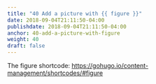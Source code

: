 ```yaml
---
title: "40 Add a picture with {{ figure }}"
date: 2018-09-04T21:11:50-04:00
publishdate: 2018-09-04T21:11:50-04:00
anchor: 40-add-a-picture-with-figure
weight: 40
draft: false
---
```


The figure shortcode: https://gohugo.io/content-management/shortcodes/#figure
